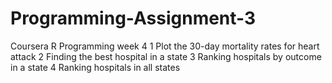 Programming-Assignment-3
========================

Coursera R Programming week 4
1 Plot the 30-day mortality rates for heart attack
2 Finding the best hospital in a state
3 Ranking hospitals by outcome in a state
4 Ranking hospitals in all states
